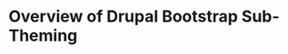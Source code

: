 <!-- @defgroup -->
<!-- @summary Stub file for topic. @todo finish documentation -->
# Overview of Drupal Bootstrap Sub-Theming

